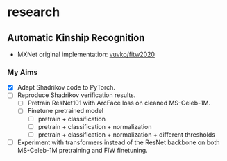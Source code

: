 # research

## Automatic Kinship Recognition

- MXNet original implementation: [vuvko/fitw2020](https://github.com/vuvko/fitw2020)

### My Aims

- [x] Adapt Shadrikov code to PyTorch.
- [ ] Reproduce Shadrikov verification results.
  - [ ] Pretrain ResNet101 with ArcFace loss on cleaned MS-Celeb-1M.
  - [ ] Finetune pretrained model
    - [ ] pretrain + classification
    - [ ] pretrain + classification + normalization
    - [ ] pretrain + classification + normalization + different thresholds
- [ ] Experiment with transformers instead of the ResNet backbone on both MS-Celeb-1M pretraining and FIW finetuning.
